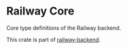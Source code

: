 # Railway Core

Core type definitions of the Railway backend.

This crate is part of [railway-backend](https://gitlab.com/schmiddi-on-mobile/railway-backend).
